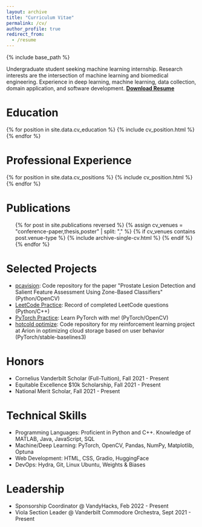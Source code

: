 ```yaml
---
layout: archive
title: "Curriculum Vitae"
permalink: /cv/
author_profile: true
redirect_from:
  - /resume
---
```


{% include base_path %}

Undergraduate student seeking machine learning internship.
Research interests are the intersection of machine learning and biomedical engineering.
Experience in deep learning, machine learning, data collection, domain application, and software development.
<b><a href="https://drive.google.com/file/d/1FNiLDuS5AYGpjZpDHahSQJ7h6ru2rEls/view?usp=sharing">Download Resume</a></b>

# Education
{% for position in site.data.cv_education %}
  {% include cv_position.html %}
{% endfor %}


# Professional Experience
{% for position in site.data.cv_positions %}
  {% include cv_position.html %}
{% endfor %}


# Publications
<ul>
{% for post in site.publications reversed %}
  {% assign cv_venues = "conference-paper,thesis,poster" | split: "," %}
  {% if cv_venues contains post.venue-type %}
    {% include archive-single-cv.html %}
  {% endif %}
{% endfor %}
</ul>


# Selected Projects
* [pcavision](https://github.com/Nano1337/pcavision): Code repository for the paper "Prostate Lesion Detection and Salient Feature Assessment Using Zone-Based Classifiers" (Python/OpenCV)
* [LeetCode Practice](https://github.com/Nano1337/LeetCodePractice): Record of completed LeetCode questions (Python/C++)
* [PyTorch Practice](https://github.com/Nano1337/PytorchPractice): Learn PyTorch with me! (PyTorch/OpenCV)
* [hotcold optimize](https://github.com/Nano1337/HotColdOptimize): Code repository for my reinforcement learning project at Arion in optimizing cloud storage based on user behavior (PyTorch/stable-baselines3)

# Honors
* Cornelius Vanderbilt Scholar (Full-Tuition), Fall 2021 - Present
* Equitable Excellence $10k Scholarship, Fall 2021 - Present
* National Merit Scholar, Fall 2021 - Present

# Technical Skills
* Programming Languages: Proficient in Python and C++. Knowledge of MATLAB, Java, JavaScript, SQL
* Machine/Deep Learning: PyTorch, OpenCV, Pandas, NumPy, Matplotlib, Optuna
* Web Development: HTML, CSS, Gradio, HuggingFace
* DevOps: Hydra, Git, Linux Ubuntu, Weights & Biases

# Leadership
* Sponsorship Coordinator @ VandyHacks, Feb 2022 - Present
* Viola Section Leader @ Vanderbilt Commodore Orchestra, Sept 2021 - Present
